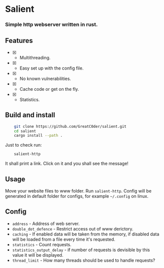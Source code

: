 # Salient
### Simple http webserver written in rust.

## Features

- [x] - Multithreading.
- [x] - Easy set up with the config file.
- [x] - No known vulnerabilities.
- [x] - Cache code or get on the fly.
- [x] - Statistics.

## Build and install
```sh
    git clone https://github.com/GreatC0der/salient.git
    cd salient
    cargo install --path .
```

Just to check run:
```sh
    salient-http
```
It shall print a link. Click on it and you shall see the message!

## Usage
Move your website files to www folder. Run `salient-http`.
Config will be generated in default folder for configs, for example `~/.config` on linux.

## Config
- `address` - Address of web server.
- `double_dot_defence` - Restrict access out of www derictory.
- `caching` - If enabled data will be taken from the memory, if disabled data will be loaded from a file every time it's requested.
- `statistics` - Count requests.
- `statistics_output_delay` - if number of requests is devisible by this value it will be displayed.
- `thread_limit` - How many threads should be used to handle requests?